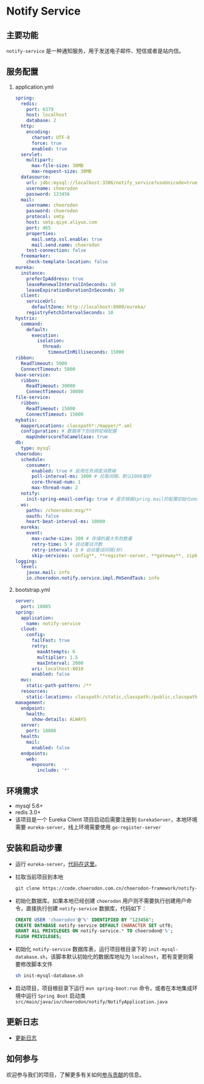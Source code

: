 # Notify Service

## 主要功能

`notify-service` 是一种通知服务，用于发送电子邮件、短信或者是站内信。

## 服务配置

1. application.yml

   ```YAML
   spring:
     redis:
       port: 6379
       host: localhost
       database: 2
     http:
       encoding:
         charset: UTF-8
         force: true
         enabled: true
     servlet:
       multipart:
         max-file-size: 30MB
         max-request-size: 30MB
     datasource:
       url: jdbc:mysql://localhost:3306/notify_service?useUnicode=true&characterEncoding=utf-8&useSSL=false&useInformationSchema=true&remarks=true
       username: choerodon
       password: 123456
     mail:
       username: choerodon
       password: choerodon
       protocol: smtp
       host: smtp.qiye.aliyun.com
       port: 465
       properties:
         mail.smtp.ssl.enable: true
         mail.send.name: choerodon
       test-connection: false
     freemarker:
       check-template-location: false
   eureka:
     instance:
       preferIpAddress: true
       leaseRenewalIntervalInSeconds: 10
       leaseExpirationDurationInSeconds: 30
     client:
       serviceUrl:
         defaultZone: http://localhost:8000/eureka/
       registryFetchIntervalSeconds: 10
   hystrix:
     command:
       default:
         execution:
           isolation:
             thread:
               timeoutInMilliseconds: 15000
   ribbon:
     ReadTimeout: 5000
     ConnectTimeout: 5000
   base-service:
     ribbon:
       ReadTimeout: 30000
       ConnectTimeout: 30000
   file-service:
     ribbon:
       ReadTimeout: 15000
       ConnectTimeout: 15000
   mybatis:
     mapperLocations: classpath*:/mapper/*.xml
     configuration: # 数据库下划线转驼峰配置
       mapUnderscoreToCamelCase: true
   db:
     type: mysql
   choerodon:
     schedule:
       consumer:
         enabled: true # 启用任务调度消费端
         poll-interval-ms: 1000 # 拉取间隔，默认1000毫秒
         core-thread-num: 1
         max-thread-num: 2
     notify:
       init-spring-email-config: true # 是否根据spring.mail的配置初始化email配置
     ws:
       paths: /choerodon:msg/**
       oauth: false
       heart-beat-interval-ms: 10000
     eureka:
       event:
         max-cache-size: 300 # 存储的最大失败数量
         retry-time: 5 # 自动重试次数
         retry-interval: 3 # 自动重试间隔(秒)
         skip-services: config**, **register-server, **gateway**, zipkin**, hystrix**, oauth**
   logging:
     level:
       javax.mail: info
       io.choerodon.notify.service.impl.PmSendTask: info
   ```

2. bootstrap.yml

   ```yaml
   server:
     port: 18085
   spring:
     application:
       name: notify-service
     cloud:
       config:
         failFast: true
         retry:
           maxAttempts: 6
           multiplier: 1.5
           maxInterval: 2000
         uri: localhost:8010
         enabled: false
     mvc:
       static-path-pattern: /**
     resources:
       static-locations: classpath:/static,classpath:/public,classpath:/resources,classpath:/META-INF/resources,file:/dist
   management:
     endpoint:
       health:
         show-details: ALWAYS
     server:
       port: 18086
     health:
       mail:
         enabled: false
     endpoints:
       web:
         exposure:
           include: '*'
   ```

## 环境需求

- mysql 5.6+
- redis 3.0+
- 该项目是一个 Eureka Client 项目启动后需要注册到 `EurekaServer`，本地环境需要 `eureka-server`，线上环境需要使用 `go-register-server`

## 安装和启动步骤

- 运行 `eureka-server`，[代码在这里](https://code.choerodon.com.cn/choerodon-framework/eureka-server.git)。

- 拉取当前项目到本地

  ```xml
  git clone https://code.choerodon.com.cn/choerodon-framework/notify-service.git
  ```

- 初始化数据库。如果本地已经创建 `choerodon` 用户则不需要执行创建用户命令，直接执行创建 `notify-service` 数据库，代码如下：

  ```sql
  CREATE USER 'choerodon'@'%' IDENTIFIED BY "123456";
  CREATE DATABASE notify-service DEFAULT CHARACTER SET utf8;
  GRANT ALL PRIVILEGES ON notify-service.* TO choerodon@'%';
  FLUSH PRIVILEGES;
  ```

- 初始化 `notify-service` 数据库表，运行项目根目录下的 `init-mysql-database.sh`，该脚本默认初始化的数据库地址为 `localhost`，若有变更则需要修改脚本文件

  ```sh
  sh init-mysql-database.sh
  ```

- 启动项目，项目根目录下运行 `mvn spring-boot:run` 命令，或者在本地集成环境中运行 `Spring Boot` 启动类 `src/main/java/io/choerodon/notify/NotifyApplication.java`

## 更新日志

- [更新日志](./CHANGELOG.zh-CN.md)

## 如何参与

欢迎参与我们的项目，了解更多有关如何[参与贡献](https://github.com/choerodon/choerodon/blob/master/CONTRIBUTING.md)的信息。

